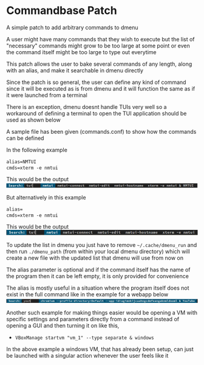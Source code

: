 # Commandbase Patch
A simple patch to add arbitrary commands to dmenu

A user might have many commands that they wish to execute but the list of "necessary" commands might grow to be too large at some point or even the command itself might be too large to type out everytime

This patch allows the user to bake several commands of any length, along with an alias, and make it searchable in dmenu directly

Since the patch is so general, the user can define any kind of command since it will be executed as is from dmenu and it will function the same as if it were launched from a terminal

There is an exception, dmenu doesnt handle TUIs very well so a workaround of defining a terminal to open the TUI application should be used as shown below

A sample file has been given (commands.conf) to show how the commands can be defined

In the following example
```
alias=NMTUI
cmds=xterm -e nmtui
```

This would be the output
<img src='./nmtui1.png'>

But alternatively in this example
```
alias=
cmds=xterm -e nmtui
```

This would be the output
<img src='./nmtui2.png'>

To update the list in dmenu you just have to remove `~/.cache/dmenu_run` and then run `./dmenu_path` (from within your local dmenu directory) which will create a new file with the updated list that dmenu will use from now on

The alias parameter is optional and if the command itself has the name of the program then it can be left empty, it is only provided for convenience

The alias is mostly useful in a situation where the program itself does not exist in the full command like in the example for a webapp below
<img src='./youtube.png'>

Another such example for making things easier would be opening a VM with specific settings and parameters directly from a command instead of opening a GUI and then turning it on like this,
- `VBoxManage startvm "vm_1" --type separate & windows`

In the above example a windows VM, that has already been setup, can just be launched with a singular action whenever the user feels like it
